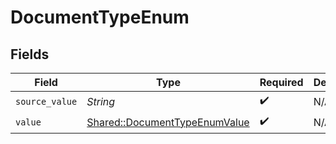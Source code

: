 # DocumentTypeEnum


## Fields

| Field                                                                         | Type                                                                          | Required                                                                      | Description                                                                   |
| ----------------------------------------------------------------------------- | ----------------------------------------------------------------------------- | ----------------------------------------------------------------------------- | ----------------------------------------------------------------------------- |
| `source_value`                                                                | *String*                                                                      | :heavy_check_mark:                                                            | N/A                                                                           |
| `value`                                                                       | [Shared::DocumentTypeEnumValue](../../models/shared/documenttypeenumvalue.md) | :heavy_check_mark:                                                            | N/A                                                                           |